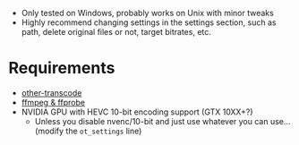 - Only tested on Windows, probably works on Unix with minor tweaks
- Highly recommend changing settings in the settings section, such as path, delete original files or not, target bitrates, etc.

# Requirements

- [other-transcode](https://github.com/donmelton/other_video_transcoding)
- [ffmpeg & ffprobe](https://ffmpeg.zeranoe.com/builds/)
- NVIDIA GPU with HEVC 10-bit encoding support (GTX 10XX+?)
	- Unless you disable nvenc/10-bit and just use whatever you can use... (modify the `ot_settings` line)

